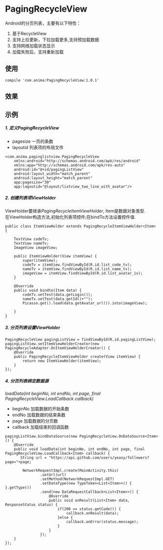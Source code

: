 # PagingRecycleView
Android的分页列表，主要有以下特性：
1. 基于RecycleView
2. 支持上拉更新，下拉加载更多,支持预加载数据
3. 支持网络加载状态显示
4. 加载失败后，支持重新加载

## 使用


```
compile 'com.anima:PagingRecycleView:1.0.1'
```

## 效果


## 示例
##### 1. 定义PagingRecycleView  
- pagesize 一页的条数
- layoutid 列表项的布局文件

```
<com.anima.paginglistview.PagingRecycleView
    xmlns:android="http://schemas.android.com/apk/res/android"
    xmlns:app="http://schemas.android.com/apk/res-auto"
    android:id="@+id/pagingListView"
    android:layout_width="match_parent"
    android:layout_height="match_parent"
    app:pagesize="30"
    app:lagoutid="@layout/listview_two_line_with_avatar"/>
```
##### 2. 创建列表项ViewHolder  
ViewHolder要继承*PagingRecycleItemViewHolder*, Item是数据对象类型.  
在ViewHolder构造方法,初始化列表项控件;在bindTo方法设置控件值.

```
public class ItemViewHolder extends PagingRecycleItemViewHolder<Item> {

    TextView codeTv;
    TextView nameTv;
    ImageView imageView;

    public ItemViewHolder(View itemView) {
        super(itemView);
        codeTv = itemView.findViewById(R.id.list_code_tv);
        nameTv = itemView.findViewById(R.id.list_name_tv);
        imageView = itemView.findViewById(R.id.list_avatar_iv);
    }

    @Override
    public void bindto(Item data) {
        codeTv.setText(data.getLogin());
        nameTv.setText(data.getId()+"");
        Picasso.get().load(data.getAvatar_url()).into(imageView);

    }
}
``` 

##### 3. 分页列表设置ViewHolder  

```
PagingRecycleView pagingListView = findViewById(R.id.pagingListView);
pagingListView.setItemViewHolderCreator(new PagingRecycleAdapter.OnItemViewHolderCreator() {
    @Override
    public PagingRecycleItemViewHolder create(View itemView) {
        return new ItemViewHolder(itemView);
    }
});
```

##### 4. 分页列表绑定数据源  
*loadData(int beginNo, int endNo, int page, final PagingRecycleView.LoadCallback<Item> callback)*

- beginNo 加载数据的开始条数
- endNo 加载数据的结束条数
- page 加载数据的分页数
- callback 加载结束的回调函数

```
pagingListView.bindDataSource(new PagingRecycleView.OnDataSource<Item>() {
    @Override
    public void loadData(int beginNo, int endNo, int page, final PagingRecycleView.LoadCallback<Item> callback) {
       String url = "https://api.github.com/users/yeasy/followers?page="+page;

        NetworkRequestImpl.create(MainActivity.this)
                .setUrl(url)
                .setMethod(NetworkRequestImpl.GET)
                .setDataType(new TypeToken<List<Item>>() { }.getType())
                .send(new DataRequestCallback<List<Item>>() {
                    @Override
                    public void onResult(List<Item> data, ResponseStatus status) {
                        if(200 == status.getCode()) {
                            callback.onResult(data);
                        }else {
                            callback.onError(status.message);
                        }
                    }
                });
    }
});
```

